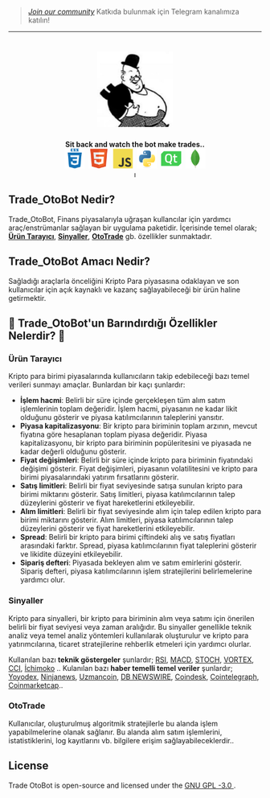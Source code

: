 > *[Join our community](https://t.me/easytrad4bot)* Katkıda bulunmak için Telegram kanalımıza katılın! 

----
<div align="center">

<h1 align="center">
  <img width="150" src="docs/Images/oto_bot.jpg#gh-light-mode-only" alt="Trade OtoBot Logo">
</h1>
<b>Sit back and watch the bot make trades..</b>

<div>
  <img src="https://github.com/devicons/devicon/blob/master/icons/css3/css3-plain-wordmark.svg"  title="CSS3" alt="CSS" width="40" height="40"/>&nbsp;
  <img src="https://github.com/devicons/devicon/blob/master/icons/html5/html5-original.svg" title="HTML5" alt="HTML" width="40" height="40"/>&nbsp;
  <img src="https://github.com/devicons/devicon/blob/master/icons/javascript/javascript-original.svg" title="JavaScript" alt="JavaScript" width="40" height="40"/>&nbsp;
  <img src="https://github.com/devicons/devicon/blob/master/icons/python/python-original.svg" title="Python" **alt="Python" width="40" height="40"/>&nbsp;
  <img src="https://github.com/devicons/devicon/blob/master/icons/qt/qt-original.svg" title="Qt" **alt="qt" width="40" height="40"/>&nbsp;
    <img src="https://github.com/devicons/devicon/blob/master/icons/mongodb/mongodb-original.svg" title="MongoDb" **alt="Mongo" width="40" height="40"/>
</div>ı

<div align="left">

## Trade_OtoBot Nedir?
Trade_OtoBot, Finans piyasalarıyla uğraşan kullancılar için yardımcı araç/enstrümanlar sağlayan bir uygulama paketidir. İçerisinde temel olarak; **[Ürün Tarayıcı](#ürün-tarayıcı)**, **[Sinyaller](#sinyaller)**, **[OtoTrade](#ototrade)**  gb. özellikler sunmaktadır.

## Trade_OtoBot Amacı Nedir?
Sağladığı araçlarla önceliğini Kripto Para piyasasına odaklayan ve son kullanıcılar için açık kaynaklı ve kazanç sağlayabileceği bir ürün haline getirmektir.

## :telescope: Trade_OtoBot'un Barındırdığı Özellikler Nelerdir? :telescope:
### Ürün Tarayıcı
Kripto para birimi piyasalarında kullanıcıların takip edebileceği bazı temel verileri sunmayı amaçlar. Bunlardan bir kaçı şunlardır:
* **İşlem hacmi**: Belirli bir süre içinde gerçekleşen tüm alım satım işlemlerinin toplam değeridir. İşlem hacmi, piyasanın ne kadar likit olduğunu gösterir ve piyasa katılımcılarının taleplerini yansıtır.
* **Piyasa kapitalizasyonu**: Bir kripto para biriminin toplam arzının, mevcut fiyatına göre hesaplanan toplam piyasa değeridir. Piyasa kapitalizasyonu, bir kripto para biriminin popüleritesini ve piyasada ne kadar değerli olduğunu gösterir.
* **Fiyat değişimleri**: Belirli bir süre içinde kripto para biriminin fiyatındaki değişimi gösterir. Fiyat değişimleri, piyasanın volatilitesini ve kripto para birimi piyasalarındaki yatırım fırsatlarını gösterir.
* **Satış limitleri**: Belirli bir fiyat seviyesinde satışa sunulan kripto para birimi miktarını gösterir. Satış limitleri, piyasa katılımcılarının talep düzeylerini gösterir ve fiyat hareketlerini etkileyebilir.
* **Alım limitleri**: Belirli bir fiyat seviyesinde alım için talep edilen kripto para birimi miktarını gösterir. Alım limitleri, piyasa katılımcılarının talep düzeylerini gösterir ve fiyat hareketlerini etkileyebilir.
* **Spread**: Belirli bir kripto para birimi çiftindeki alış ve satış fiyatları arasındaki farktır. Spread, piyasa katılımcılarının fiyat taleplerini gösterir ve likidite düzeyini etkileyebilir.
* **Sipariş defteri**: Piyasada bekleyen alım ve satım emirlerini gösterir. Sipariş defteri, piyasa katılımcılarının işlem stratejilerini belirlemelerine yardımcı olur.

### Sinyaller
Kripto para sinyalleri, bir kripto para biriminin alım veya satımı için önerilen belirli bir fiyat seviyesi veya zaman aralığıdır. Bu sinyaller genellikle teknik analiz veya temel analiz yöntemleri kullanılarak oluşturulur ve kripto para yatırımcılarına, ticaret stratejilerine rehberlik etmeleri için yardımcı olurlar.

Kullanılan bazı **teknik göstergeler** şunlardır; [RSI](https://tr.tradingview.com/education/relativestrengthindex/?solution=43000502338), [MACD](https://www.tradingview.com/support/solutions/43000502344-macd-moving-average-convergence-divergence/), [STOCH](https://www.tradingview.com/support/solutions/43000502332-stochastic-stoch/), [VORTEX](https://www.tradingview.com/support/solutions/43000591352-vortex-indicator/), [CCI](https://www.tradingview.com/support/solutions/43000502001-commodity-channel-index-cci/), [İchimoko](https://www.tradingview.com/support/solutions/43000589152-ichimoku-cloud/) ..
Kulanılan bazı **haber temelli temel veriler** şunlardır; [Yoyodex](https://yoyodex.io/), [Ninjanews](https://ninjanews.io/tr/), [Uzmancoin](https://uzmancoin.com/), [DB NEWSWIRE](https://www.dbnewswire.com/), [Coindesk](https://www.coindesk.com/), [Cointelegraph](https://cointelegraph.com/), [Coinmarketcap](https://coinmarketcap.com/tr/)..

### OtoTrade
Kullanıcılar, oluşturulmuş algoritmik stratejilerle bu alanda işlem yapabilmelerine olanak sağlanır. Bu alanda alım satım işlemlerini, istatistiklerini, log kayıtlarını vb. bilgilere erişim sağlayabileceklerdir..
















## License

Trade OtoBot is open-source and licensed under the [ GNU GPL -3.0 ](LICENSE).



